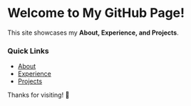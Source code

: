 # Welcome to My GitHub Page!

This site showcases my **About, Experience, and Projects**.

### Quick Links
- [About](about.html)
- [Experience](experience.html)
- [Projects](projects.html)

Thanks for visiting! 🎉
